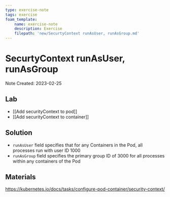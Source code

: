 ```yaml
---
type: exercise-note
tags: exercise
foam_template:
    name: exercise-note
    description: Exercise
    filepath: 'new/SecurtyContext runAsUser, runAsGroup.md'
---
```

# SecurtyContext runAsUser, runAsGroup
Note Created: 2023-02-25

## Lab 

- [[Add securityContext to pod]] 
- [[Add securityContext to container]]

## Solution

- `runAsUser` field specifies that for any Containers in the Pod, all processes run with user ID 1000
- `runAsGroup` field specifies the primary group ID of 3000 for all processes within any containers of the Pod

## Materials
https://kubernetes.io/docs/tasks/configure-pod-container/security-context/
